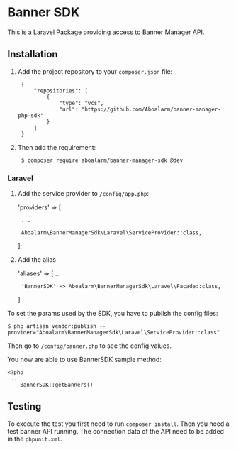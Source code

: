 # Banner SDK

This is a Laravel Package providing access to Banner Manager API.

## Installation

1. Add the project repository to your `composer.json` file:
    
        {
            "repositories": [
                {
                    "type": "vcs",
                    "url": "https://github.com/Aboalarm/banner-manager-php-sdk"
                }
            ]
        }
    
2. Then add the requirement:
    
        $ composer require aboalarm/banner-manager-sdk @dev


### Laravel
1. Add the service provider to `/config/app.php`:

    'providers' => [
        
        ...
        
        Aboalarm\BannerManagerSdk\Laravel\ServiceProvider::class,
        
    ];

2. Add the alias

    'aliases' => [
        ...
        
        'BannerSDK' => Aboalarm\BannerManagerSdk\Laravel\Facade::class,
    ]

To set the params used by the SDK, you have to publish the config files:

    $ php artisan vendor:publish --provider="Aboalarm\BannerManagerSdk\Laravel\ServiceProvider::class"

Then go to `/config/banner.php` to see the config values.

You now are able to use BannerSDK sample method:

    <?php
    ...
        BannerSDK::getBanners()

## Testing

To execute the test you first need to run `composer install`.
Then you need a test banner API running. The connection data of the API need to be added in the `phpunit.xml`.
